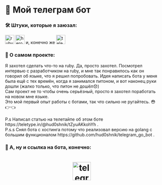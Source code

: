 # 🤖 Мой телеграм бот
<h3 align="left">🛠 Штуки, которые я заюзал:</h3>
<a href="https://www.ruby-lang.org/" target="_blank"><img src="https://raw.githubusercontent.com/dereknguyen269/dereknguyen269/master/images/ruby.png" alt="ruby" width="30" height="30"/></a>
<a href="https://www.heroku.com/" target="_blank"><img src="https://img.icons8.com/color/48/000000/heroku.png" alt="heroku" width="30" height="30"/></a>
и, конечно же 
<a href="https://telegram.org/" target="_blank"><img src="https://img.icons8.com/color/48/000000/telegram-app--v3.png" alt="telegram" width="30" height="30"/></a>

<h3 align="left">📄 О самом проекте:</h3>
Я захотел сделать что-то на ruby. Да, просто захотел. Посмотрел интервью с разработчиком на ruby, и мне так понравилось как он говорил об языке, что я решил попробовать.
Идея написать бота у меня была ещё с тех времён, когда я занимался питоном, и вот наконец руки дошли (жалко только, что питон не дошёл😞)</br>
Сам проект не то чтобы очень серьёзный, просто я захотел поработать на новом мне языке.</br>
Это мой первый опыт работы с ботами, так что сильно не ругайтесь. 😳👉👈
<br><br>
P.s Написал статью на телетайпе об этом боте https://teletype.in/@hud0shnik/tZyuAKkohYh . <br>
P.s.s Снял бота с хостинга потому что реализовал версию на golang с большим функционалом https://github.com/hud0shnik/telegram_go_bot . 
<h3 align="left">🔗 А, ну и ссылка на бота, конечно:</h3>
<h1 align="center">
<a href="https://t.me/hud0shnikbot" target="_blank"><img src="https://img.icons8.com/external-vitaliy-gorbachev-blue-vitaly-gorbachev/60/000000/external-robot-support-vitaliy-gorbachev-blue-vitaly-gorbachev.png" alt="telegram" width="60" height="60"/></a>
</h1>
